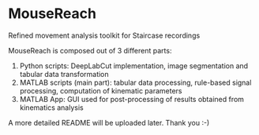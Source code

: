 # MouseReach
Refined movement analysis toolkit for Staircase recordings

MouseReach is composed out of 3 different parts:
1) Python scripts: DeepLabCut implementation, image segmentation and tabular data transformation
2) MATLAB scripts (main part): tabular data processing, rule-based signal processing, computation of kinematic parameters
3) MATLAB App: GUI used for post-processing of results obtained from kinematics analysis

A more detailed README will be uploaded later. Thank you :-)
